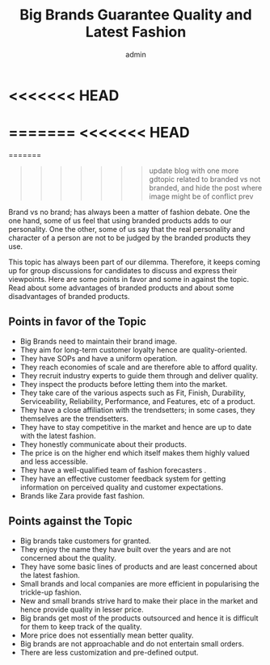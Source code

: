 ﻿---
layout: post
title:  "Big Brands Guarantee Quality and Latest Fashion"
author: admin
categories: [Fashion Debate, Brands Vs No Brands, GD Topic]
tags: [fashion debate, brandedclothes]
image: assets/images/branded.jpeg
description: "A post presenting points in favor and against the branded
products and their use"
#featured: true
#hidden: true
rating: 4.5
---
<<<<<<< HEAD
====

=======
<<<<<<< HEAD
====

=======
>>>>>>> update blog with one more gdtopic related to branded vs not branded, and hide the post where image might be of conflict
>>>>>>> prev

Brand vs no brand; has always been a matter of fashion debate. One the one
hand, some of us feel that using branded products adds to our personality. One
the other, some of us say that the real personality and character of a person
are not to be judged by the branded products they use. 


This topic has always been part of our dilemma. Therefore, it keeps coming up
for group discussions for candidates to discuss and express their viewpoints.
Here are some points in favor and some in against the topic. Read about some
advantages of branded products and about some disadvantages of branded
products. 

Points in favor of the Topic
------


* Big Brands need to maintain their brand image.
* They aim for long-term customer loyalty hence are quality-oriented.
* They have SOPs and have a uniform operation.
* They reach economies of scale and are therefore able to afford quality.
* They recruit industry experts to guide them through and deliver quality.
* They inspect the products before letting them into the market.
* They take care of the various aspects such as Fit, Finish, Durability, Serviceability, Reliability, Performance, and Features, etc of a product.
* They have a close affiliation with the trendsetters; in some cases, they themselves are the trendsetters.
* They have to stay competitive in the market and hence are up to date with the latest fashion.
* They honestly communicate about their products.
* The price is on the higher end which itself makes them highly valued and less accessible.
* They have a well-qualified team of fashion forecasters .
* They have an effective customer feedback system for getting information on perceived quality and customer expectations.
* Brands like Zara provide fast fashion.


Points against the Topic
-----


* Big brands take customers for granted.
* They enjoy the name they have built over the years and are not concerned about the quality.
* They have some basic lines of products and are least concerned about the latest fashion.
* Small brands and local companies are more efficient in popularising the trickle-up fashion.
* New and small brands strive hard to make their place in the market and hence provide quality in lesser price.
* Big brands get most of the products outsourced and hence it is difficult for them to keep track of the quality.
* More price does not essentially mean better quality.
* Big brands are not approachable and do not entertain small orders.
* There are less customization and pre-defined output.
